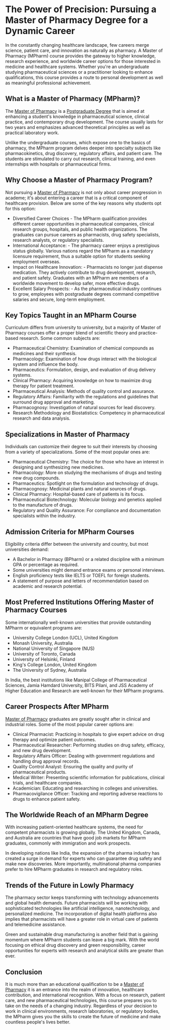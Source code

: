 # The Power of Precision: Pursuing a Master of Pharmacy Degree for a Dynamic Career
In the constantly changing healthcare landscape, few careers merge science, patient care, and innovation as naturally as pharmacy. A Master of Pharmacy (MPharm) course provides the gateway to higher knowledge, research experience, and worldwide career options for those interested in medicine and healthcare systems. Whether you're an undergraduate studying pharmaceutical sciences or a practitioner looking to enhance qualifications, this course provides a route to personal development as well as meaningful professional achievement.

## What is a Master of Pharmacy (MPharm)?
The [Master of Pharmacy](https://www.mcmglobaleducation.com/pharma-courses/) is a [Postgraduate Degree](https://www.mcmglobaleducation.com/pg-courses/) that is aimed at enhancing a student's knowledge in pharmaceutical science, clinical practice, and contemporary drug development. The course usually lasts for two years and emphasizes advanced theoretical principles as well as practical laboratory work.

Unlike the undergraduate courses, which expose one to the basics of pharmacy, the MPharm program delves deeper into specialty subjects like pharmacokinetics, drug discovery, regulatory affairs, and patient care. The students are stimulated to carry out research, clinical training, and even internships with hospitals or pharmaceutical firms.

## Why Choose a Master of Pharmacy Program?
Not pursuing a [Master of Pharmacy](https://www.mcmglobaleducation.com) is not only about career progression in academe; it's about entering a career that is a critical component of healthcare provision. Below are some of the key reasons why students opt for this option:

- Diversified Career Choices - The MPharm qualification provides different career opportunities in pharmaceutical companies, clinical research groups, hospitals, and public health organizations. The graduates can pursue careers as pharmacists, drug safety specialists, research analysts, or regulatory specialists.
- International Acceptance: - The pharmacy career enjoys a prestigious status globally. Various nations regard the MPharm as a mandatory licensure requirement, thus a suitable option for students seeking employment overseas.
- Impact on Healthcare Innovation: - Pharmacists no longer just dispense medication. They actively contribute to drug development, research, and patient safety. Graduates with an MPharm are members of a worldwide movement to develop safer, more effective drugs.
- Excellent Salary Prospects: - As the pharmaceutical industry continues to grow, employees with postgraduate degrees command competitive salaries and secure, long-term employment.

## Key Topics Taught in an MPharm Course
Curriculum differs from university to university, but a majority of Master of Pharmacy courses offer a proper blend of scientific theory and practice-based research. Some common subjects are:

- Pharmaceutical Chemistry: Examination of chemical compounds as medicines and their synthesis.
- Pharmacology: Examination of how drugs interact with the biological system and influence the body.
- Pharmaceutics: Formulation, design, and evaluation of drug delivery systems.
- Clinical Pharmacy: Acquiring knowledge on how to maximize drug therapy for patient treatment.
- Pharmaceutical Analysis: Methods of quality control and assurance.
- Regulatory Affairs: Familiarity with the regulations and guidelines that surround drug approval and marketing.
- Pharmacognosy: Investigation of natural sources for lead discovery.
- Research Methodology and Biostatistics: Competency in pharmaceutical research and data analysis.

## Specializations in Master of Pharmacy
Individuals can customize their degree to suit their interests by choosing from a variety of specializations. Some of the most popular ones are:

- Pharmaceutical Chemistry: The choice for those who have an interest in designing and synthesizing new medicines.
- Pharmacology: More on studying the mechanisms of drugs and testing new drug compounds.
- Pharmaceutics: Spotlight on the formulation and technology of drugs.
- Pharmacognosy: Medicinal plants and natural sources of drugs.
- Clinical Pharmacy: Hospital-based care of patients is its focus.
- Pharmaceutical Biotechnology: Molecular biology and genetics applied to the manufacture of drugs.
- Regulatory and Quality Assurance: For compliance and documentation specialists within the industry.

## Admission Criteria for MPharm Courses
Eligibility criteria differ between the university and country, but most universities demand:

- A Bachelor in Pharmacy (BPharm) or a related discipline with a minimum GPA or percentage as required.
- Some universities might demand entrance exams or personal interviews.
- English proficiency tests like IELTS or TOEFL for foreign students.
- A statement of purpose and letters of recommendation based on academic and research potential.

## Most Preferred Institutions Offering Master of Pharmacy Courses
Some internationally well-known universities that provide outstanding MPharm or equivalent programs are:

- University College London (UCL), United Kingdom
- Monash University, Australia
- National University of Singapore (NUS)
- University of Toronto, Canada
- University of Helsinki, Finland
- King's College London, United Kingdom
- The University of Sydney, Australia

In India, the best institutions like Manipal College of Pharmaceutical Sciences, Jamia Hamdard University, BITS Pilani, and JSS Academy of Higher Education and Research are well-known for their MPharm programs.

## Career Prospects After MPharm
[Master of Pharmacy](https://www.mcmglobaleducation.com/pharma-courses/) graduates are greatly sought after in clinical and industrial roles. Some of the most popular career options are:

- Clinical Pharmacist: Practicing in hospitals to give expert advice on drug therapy and optimize patient outcomes.
- Pharmaceutical Researcher: Performing studies on drug safety, efficacy, and new drug development.
- Regulatory Affairs Officer: Dealing with government regulations and handling drug approval records.
- Quality Control Analyst: Ensuring the quality and purity of pharmaceutical products.
- Medical Writer: Presenting scientific information for publications, clinical trials, and healthcare companies.
- Academician: Educating and researching in colleges and universities.
- Pharmacovigilance Officer: Tracking and reporting adverse reactions to drugs to enhance patient safety.

## The Worldwide Reach of an MPharm Degree
With increasing patient-oriented healthcare systems, the need for competent pharmacists is growing globally. The United Kingdom, Canada, and Australia are countries that have good job markets for MPharm graduates, commonly with immigration and work prospects.

In developing nations like India, the expansion of the pharma industry has created a surge in demand for experts who can guarantee drug safety and make new discoveries. More importantly, multinational pharma companies prefer to hire MPharm graduates in research and regulatory roles.

## Trends of the Future in Lowly Pharmacy
The pharmacy sector keeps transforming with technology advancements and global health demands. Future pharmacists will be working with sophisticated technologies like artificial intelligence, nanotechnology, and personalized medicine. The incorporation of digital health platforms also implies that pharmacists will have a greater role in virtual care of patients and telemedicine assistance.

Green and sustainable drug manufacturing is another field that is gaining momentum where MPharm students can leave a big mark. With the world focusing on ethical drug discovery and green responsibility, career opportunities for experts with research and analytical skills are greater than ever.

## Conclusion
It is much more than an educational qualification to be a [Master of Pharmacy](https://www.mcmglobaleducation.com/) it is an entrance into the realm of innovation, healthcare contribution, and international recognition. With a focus on research, patient care, and new pharmaceutical technologies, this course prepares you to take on the needs of a changing industry. Regardless of your decision to work in clinical environments, research laboratories, or regulatory bodies, the MPharm gives you the skills to create the future of medicine and make countless people's lives better.
